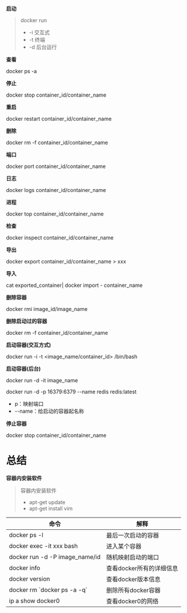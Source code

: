 **启动**

> docker run
>
> + -i 交互式
> + -t 终端
> + -d 后台运行



**查看**

docker ps -a



**停止**

docker stop container_id/container_name



**重启**

docker restart container_id/container_name



**删除**

docker rm -f container_id/container_name



**端口**

docker port container_id/container_name



**日志**

docker logs container_id/container_name



**进程**

docker top container_id/container_name



**检查**

docker inspect container_id/container_name



**导出**

docker export container_id/container_name > xxx



**导入**

cat exported_container| docker import - container_name



**删除容器**

docker rmi image_id/image_name



**删除启动过的容器**

docker rm -f  container_id/container_name



**启动容器(交互方式)**

docker run -i -t <image_name/container_id> /bin/bash



**启动容器(后台)**

docker run -d -it image_name

docker run -d -p 16379:6379 --name redis redis:latest

+ p：映射端口
+ --name：给启动的容器起名称



**停止容器**

docker stop container_id/container_name



# 总结

**容器内安装软件**

> 容器内安装软件
>
> + apt-get update
> + apt-get install vim





| 命令                           | 解释                     |
| ------------------------------ | ------------------------ |
| docker ps -l                   | 最后一次启动的容器       |
| docker exec -it xxx bash       | 进入某个容器             |
| docker run -d -P image_name/id | 随机映射启动的端口       |
| docker info                    | 查看docker所有的详细信息 |
| docker version                 | 查看docker版本信息       |
| docker rm \`docker ps -a -q\`  | 删除所有docker容器       |
| ip a show docker0              | 查看docker0的网络        |

